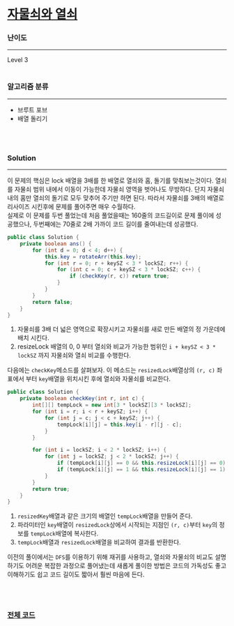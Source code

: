 # [자물쇠와 열쇠](https://programmers.co.kr/learn/courses/30/lessons/60059)

### 난이도

***
Level 3
<br><br>

### 알고리즘 분류

***

* 브루트 포브
* 배열 돌리기

<br><br>

### Solution

***

이 문제의 핵심은 lock 배열을 3배를 한 배열로 열쇠와 홈, 돌기를 맞춰보는것이다. 열쇠를 자물쇠 범위 내에서 이동이 가능한데 자물쇠 영역을 벗어나도 무방하다. 단지 자물쇠 내의 홈만 열쇠의 돌기로 모두 맞추어
주기만 하면 된다. 따라서 자물쇠를 3배의 배열로 리사이즈 시킨후에 문제를 풀어주면 매우 수월하다.     
실제로 이 문제를 두번 풀었는데 처음 풀었을때는 160줄의 코드길이로 문제 풀이에 성공했으나, 두번째에는 70줄로 2배 가까이 코드 길이를 줄여내는데 성공했다.

```java
public class Solution {
    private boolean ans() {
        for (int d = 0; d < 4; d++) {
            this.key = rotateArr(this.key);
            for (int r = 0; r + keySZ < 3 * lockSZ; r++) {
                for (int c = 0; c + keySZ < 3 * lockSZ; c++) {
                    if (checkKey(r, c)) return true;
                }
            }
        }
        return false;
    }
}
```

1. 자물쇠를 3배 더 넓은 영역으로 확장시키고 자물쇠를 새로 만든 배열의 정 가운데에 배치 시킨다.
2. resizeLock 배열의 0, 0 부터 열쇠와 비교가 가능한 범위인 `i + keySZ < 3 * lockSZ` 까지 자물쇠와 열쇠 비교를 수행한다.

다음에는 `checkKey`메소드를 살펴보자. 이 메소드는 `resizedLock`배열상의 `(r, c)` 좌표에서 부터 `key`배열을 위치시킨 후에 열쇠와 자물쇠를 비교한다.

```java
public class Solution {
    private boolean checkKey(int r, int c) {
        int[][] tempLock = new int[3 * lockSZ][3 * lockSZ];
        for (int i = r; i < r + keySZ; i++) {
            for (int j = c; j < c + keySZ; j++) {
                tempLock[i][j] = this.key[i - r][j - c];
            }
        }

        for (int i = lockSZ; i < 2 * lockSZ; i++) {
            for (int j = lockSZ; j < 2 * lockSZ; j++) {
                if (tempLock[i][j] == 0 && this.resizeLock[i][j] == 0) return false;
                if (tempLock[i][j] == 1 && this.resizeLock[i][j] == 1) return false;
            }
        }
        return true;
    }
}
```

1. `resizedKey`배열과 같은 크기의 배열인 `tempLock`배열을 만들어 준다.
2. 파라미터인 `key`배열이 `resizedLock`상에서 시작되는 지점인 `(r, c)`부터 `key`의 정보를 `tempLock`배열에 복사한다.
3. `tempLock`배열과 `resizedLock`배열을 비교하여 결과를 반환한다.

이전의 풀이에서는 `DFS`를 이용하기 위해 재귀를 사용하고, 열쇠와 자물쇠의 비교도 설명하기도 어려운 복잡한 과정으로 풀어냈는데 새롭게 풀이한 방법은 코드의 가독성도 좋고 이해하기도 쉽고 코드 길이도 짧아서 훨씬
마음에 든다.

<br><br>

### [전체 코드](https://github.com/Jungmin-Seo0527/CodingTest/blob/main/src/kakao/recruit2020/자물쇠와_열쇠.java)
